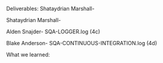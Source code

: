 Deliverables:
Shataydrian Marshall-

Shataydrian Marshall-

Alden Snajder- SQA-LOGGER.log (4c)

Blake Anderson- SQA-CONTINUOUS-INTEGRATION.log  (4d)

What we learned:
